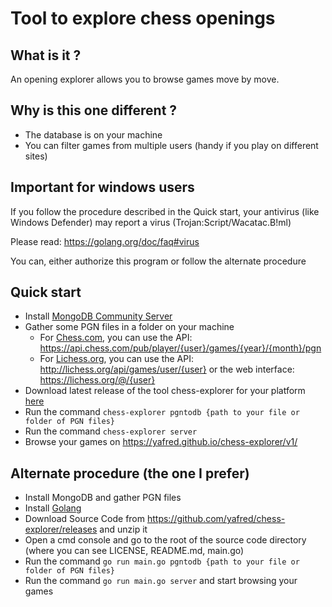 # Tool to explore chess openings 

## What is it ?

An opening explorer allows you to browse games move by move.

## Why is this one different ?

  * The database is on your machine
  * You can filter games from multiple users (handy if you play on different sites)

## Important for windows users

If you follow the procedure described in the Quick start, your antivirus (like Windows Defender) may report a virus (Trojan:Script/Wacatac.B!ml)

Please read: https://golang.org/doc/faq#virus

You can, either authorize this program or follow the alternate procedure

## Quick start
  * Install [MongoDB Community Server](https://www.mongodb.com/try/download/community)
  * Gather some PGN files in a folder on your machine
    * For [Chess.com](https://chess.com), you can use the API: https://api.chess.com/pub/player/{user}/games/{year}/{month}/pgn
    * For [Lichess.org](https://lichess.org), you can use the API: http://lichess.org/api/games/user/{user} or the web interface: https://lichess.org/@/{user}
  * Download latest release of the tool chess-explorer for your platform [here](https://github.com/yafred/chess-explorer/releases)
  * Run the command `chess-explorer pgntodb {path to your file or folder of PGN files}`
  * Run the command `chess-explorer server` 
  * Browse your games on https://yafred.github.io/chess-explorer/v1/

## Alternate procedure (the one I prefer)
  * Install MongoDB and gather PGN files
  * Install [Golang](https://golang.org/doc/install) 
  * Download Source Code from https://github.com/yafred/chess-explorer/releases and unzip it
  * Open a cmd console and go to the root of the source code directory (where you can see LICENSE, README.md, main.go)
  * Run the command `go run main.go pgntodb {path to your file or folder of PGN files}`
  * Run the command `go run main.go server` and start browsing your games



